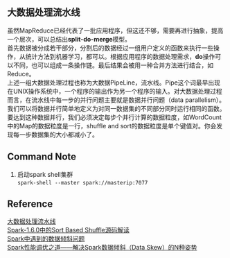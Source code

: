 ## 大数据处理流水线    
虽然MapReduce已经代表了一批应用程序，但这还不够，需要再进行抽象，提高一个层次，可以总结出**split-do-merge**模型。  
首先数据被分成若干部分，分割后的数据经过一组用户定义的函数来执行一些操作，从统计方法到机器学习，都可以。根据应用程序的数据处理需求，**do**操作可以不同，也可以组成一条操作链。最后结果会被用一种合并方法进行结合，如Reduce。  
上述一组大数据处理过程也称为大数据PipeLine，流水线。Pipe这个词最早出现在UNIX操作系统中，一个程序的输出作为另一个程序的输入。对大数据处理过程而言，在流水线中每一步的并行问题主要就是数据并行问题（data parallelism）。我们可以将数据并行简单地定义为对同一数据集的不同部分同时运行相同的函数。要达到这种数据并行，我们必须决定每步个并行计算的数据粒度，如WordCount中的Map的数据粒度是一行，shuffle and sort的数据粒度是单个键值对。你会发现每一步数据集的大小都减小了。  
## Command Note   
1. 启动spark shell集群  
`spark-shell --master spark://masterip:7077`  
## Reference  
[大数据处理流水线](http://blog.csdn.net/zhouweiyu/article/details/78982610)  
[Spark-1.6.0中的Sort Based Shuffle源码解读](http://blog.csdn.net/dabokele/article/details/51503001)  
[Spark中遇到的数据倾斜问题](https://www.jianshu.com/p/06b67a3c61a9)  
[Spark性能调优之道——解决Spark数据倾斜（Data Skew）的N种姿势](http://www.infoq.com/cn/articles/the-road-of-spark-performance-tuning)  
